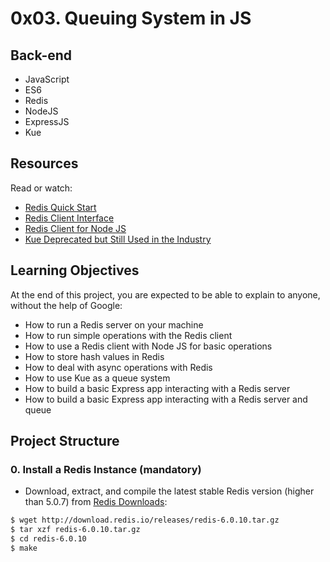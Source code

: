 # 0x03. Queuing System in JS

## Back-end
- JavaScript
- ES6
- Redis
- NodeJS
- ExpressJS
- Kue

## Resources
Read or watch:
- [Redis Quick Start](https://redis.io/topics/quickstart)
- [Redis Client Interface](https://github.com/NodeRedis/node-redis)
- [Redis Client for Node JS](https://www.npmjs.com/package/redis)
- [Kue Deprecated but Still Used in the Industry](https://github.com/Automattic/kue)

## Learning Objectives
At the end of this project, you are expected to be able to explain to anyone, without the help of Google:

- How to run a Redis server on your machine
- How to run simple operations with the Redis client
- How to use a Redis client with Node JS for basic operations
- How to store hash values in Redis
- How to deal with async operations with Redis
- How to use Kue as a queue system
- How to build a basic Express app interacting with a Redis server
- How to build a basic Express app interacting with a Redis server and queue

## Project Structure

### 0. Install a Redis Instance (mandatory)
- Download, extract, and compile the latest stable Redis version (higher than 5.0.7) from [Redis Downloads](https://redis.io/download/):

```bash
$ wget http://download.redis.io/releases/redis-6.0.10.tar.gz
$ tar xzf redis-6.0.10.tar.gz
$ cd redis-6.0.10
$ make
